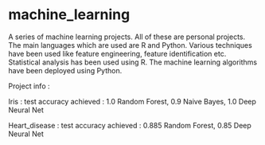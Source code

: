 # machine_learning
A series of machine learning projects. All of these are personal projects. The main languages which are used are R and Python. Various techniques have been used like feature engineering, feature identification etc. Statistical analysis has been used using R. The machine learning algorithms have been deployed using Python.


Project info :


Iris : test accuracy achieved :  1.0 Random Forest, 0.9 Naive Bayes, 1.0 Deep Neural Net


Heart_disease : test accuracy achieved : 0.885 Random Forest, 0.85 Deep Neural Net


